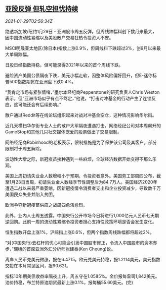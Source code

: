 <!--1611890593000-->
[亚股反弹 但轧空担忧持续](https://cn.reuters.com/article/global-stocks-asia-short-squeeze-0129-idCNKBS29Y08P)
------

<div><i>2021-01-29T02:56:34Z</i></div><p>路透新加坡/纽约1月29日 - 亚洲股市周五反弹，但周线跌幅料创下数月来最大，因中国流动性紧缩以及美股散户交易狂热令投资人不安。</p><p>MSCI明晟亚太地区(除日本)指数上涨0.9%，但周线料下跌超过3%，创9月以来最大单周跌幅。</p><p>日股日经指数持稳，但可能录得2021年以来的首个周线下跌。</p><p>避险资产美国公债隔夜下跌，美元小幅走软，因整体风险偏好回升，但E-迷你标普500指数期货在亚洲盘下跌0.4%。</p><p>“我肯定市场有紧张情绪，”墨尔本经纪商Pepperstone的研究负责人Chris Weston表示，但“亚洲市场似乎有点不笃定，”他说，“打击对冲基金的行动产生了连锁反应，这可能还会有后续影响。”</p><p>散户通过Reddit等在线论坛组织起来对战对冲基金空仓，这种情况影响华尔街。</p><p>近几天横扫华尔街专业人士的散户大军隔夜遭遇打击，网络经纪公司对本周飙升的GameStop和其他几只社交媒体宠爱的股票做出了交易限制。</p><p>网络经纪商Robinhood的老板表示，限制措施是为了保护该公司及其客户，部分限制将于周五解除。</p><p>波动性大增之际，新冠疫苗接种遇到一些麻烦，全球经济数据开始变得不那么乐观。</p><p>美国上周初请失业金人数增幅小于预期，令投资者意外。美国劳工部周四公布，截至1月23日当周，初请失业金人数经季节性调整后为84.7万人。美国经济2020年遭遇二战以来最严重萎缩，因新冠疫情令消费者支出和企业投资减少，导致数千万美国民众失业并陷入贫困。</p><p>欧洲争夺新冠疫苗供应之战周四愈演愈烈。</p><p>此外，业内人士周五透露，中国央行公开市场今日将进行1,000亿元人民币七天期逆回购。此前一周的流动性紧缩令投资者担心支持性政策环境是否会发生变化。</p><p>恒生指数开盘上涨1%，沪综指上涨0.6%，但两个指数周线跌幅都将超过2%。</p><p>“对(中国央行)去杠杆的忧心可能会引发中国股市修正，令流入中国股市的资本却步，”瑞穗的首席亚洲外汇分析师张建泰(Ken Cheung)说。</p><p>离岸人民币兑美元微涨，报在6.4715。欧元兑美元持稳，报1.2114美元，美元指数交投在本月常见区间，报90.621。</p><p>指标10年期美债收益率隔夜上升，周五守在1.0585%。金价报每盎司1,842美元。油价持稳，布兰特原油期货最新上涨0.1%，报每桶55.60美元。(完)</p>
